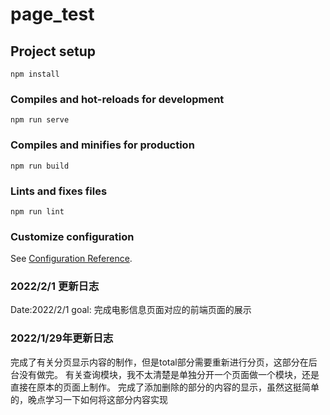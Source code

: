 # page_test

## Project setup
```
npm install
```

### Compiles and hot-reloads for development
```
npm run serve
```

### Compiles and minifies for production
```
npm run build
```

### Lints and fixes files
```
npm run lint
```

### Customize configuration
See [Configuration Reference](https://cli.vuejs.org/config/).
### 2022/2/1 更新日志
Date:2022/2/1
 goal: 完成电影信息页面对应的前端页面的展示
 
### 2022/1/29年更新日志
完成了有关分页显示内容的制作，但是total部分需要重新进行分页，这部分在后台没有做完。
有关查询模块，我不太清楚是单独分开一个页面做一个模块，还是直接在原本的页面上制作。
完成了添加删除的部分的内容的显示，虽然这挺简单的，晚点学习一下如何将这部分内容实现